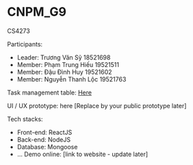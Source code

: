 # CNPM_G9
CS4273

Participants:

- Leader: Trương Văn Sỹ 18521698 
- Member: Phạm Trung Hiếu 19521511
- Member: Đậu Đình Huy 19521602
- Member: Nguyễn Thanh Lộc 19521763

Task management table: [Here](https://trello.com/b/No7gkNti/cnpmg9)

UI / UX prototype: here [Replace by your public prototype later]

Tech stacks:

- Front-end: ReactJS
- Back-end: NodeJS
- Database: Mongoose
- ...
Demo online: [link to website - update later]
